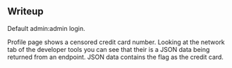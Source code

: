 ## Writeup

Default admin:admin login.

Profile page shows a censored credit card number. Looking at the network tab of the developer tools you can see that their is a JSON data being returned from an endpoint. JSON data contains the flag as the credit card.